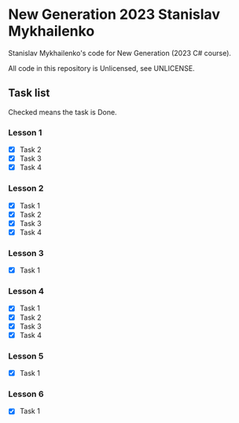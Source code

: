 # New Generation 2023 Stanislav Mykhailenko

Stanislav Mykhailenko's code for New Generation (2023 C# course).

All code in this repository is Unlicensed, see UNLICENSE.

## Task list

Checked means the task is Done.

### Lesson 1

- [x] Task 2
- [x] Task 3
- [x] Task 4

### Lesson 2

- [x] Task 1
- [x] Task 2
- [x] Task 3
- [x] Task 4

### Lesson 3

- [x] Task 1

### Lesson 4

- [x] Task 1
- [x] Task 2
- [x] Task 3
- [x] Task 4

### Lesson 5

- [x] Task 1

### Lesson 6 

- [x] Task 1
